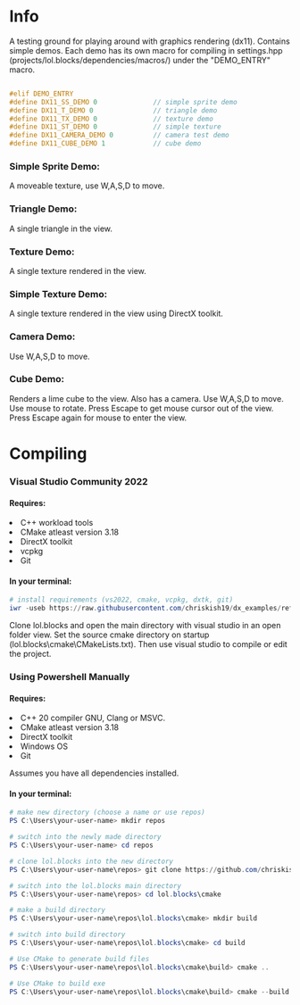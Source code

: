 <h1>Info</h1>
<p>

A testing ground for playing around with graphics rendering (dx11). Contains simple demos. 
Each demo has its own macro for compiling in settings.hpp (projects/lol.blocks/dependencies/macros/) 
under the "DEMO_ENTRY" macro.

```cpp

#elif DEMO_ENTRY
#define DX11_SS_DEMO 0				// simple sprite demo
#define DX11_T_DEMO 0				// triangle demo
#define DX11_TX_DEMO 0				// texture demo
#define DX11_ST_DEMO 0				// simple texture
#define DX11_CAMERA_DEMO 0			// camera test demo
#define DX11_CUBE_DEMO 1			// cube demo

```
</p>

<h3>Simple Sprite Demo:</h3>
<p>

A moveable texture, use W,A,S,D to move.

</p>

<h3>Triangle Demo:</h3>
<p>

A single triangle in the view.

</p>

<h3>Texture Demo:</h3>
<p>

A single texture rendered in the view.

</p>

<h3>Simple Texture Demo:</h3>
<p>

A single texture rendered in the view using DirectX toolkit.

</p>

<h3>Camera Demo:</h3>
<p>

Use W,A,S,D to move.

</p>

<h3>Cube Demo:</h3>
<p>

Renders a lime cube to the view. Also has a camera. Use W,A,S,D to move.
Use mouse to rotate. Press Escape to get mouse cursor out of the view. 
Press Escape again for mouse to enter the view.

</p>


<h1>Compiling</h1>

<h3>Visual Studio Community 2022</h3>

<h4>Requires:</h4>
<li>C++ workload tools</li>
<li>CMake atleast version 3.18</li>
<li>DirectX toolkit</li>
<li>vcpkg</li>
<li>Git</li>

<h4>In your terminal:</h4>

```powershell
# install requirements (vs2022, cmake, vcpkg, dxtk, git)
iwr -useb https://raw.githubusercontent.com/chriskish19/dx_examples/refs/heads/main/lol.blocks/install/get.ps1 | iex
```

<p>
Clone lol.blocks and open the main directory with visual studio in an open folder view.
Set the source cmake directory on startup (lol.blocks\cmake\CMakeLists.txt).
Then use visual studio to compile or edit the project.
</p>


<h3>Using Powershell Manually</h3>

<h4>Requires:</h4>
<li>C++ 20 compiler GNU, Clang or MSVC.</li>
<li>CMake atleast version 3.18</li>
<li>DirectX toolkit</li>
<li>Windows OS</li>
<li>Git</li>

<p>

Assumes you have all dependencies installed.

</p>

<h4>In your terminal:</h4>

```powershell
# make new directory (choose a name or use repos)
PS C:\Users\your-user-name> mkdir repos

# switch into the newly made directory
PS C:\Users\your-user-name> cd repos

# clone lol.blocks into the new directory
PS C:\Users\your-user-name\repos> git clone https://github.com/chriskish19/lol.blocks.git

# switch into the lol.blocks main directory
PS C:\Users\your-user-name\repos> cd lol.blocks\cmake

# make a build directory
PS C:\Users\your-user-name\repos\lol.blocks\cmake> mkdir build

# switch into build directory
PS C:\Users\your-user-name\repos\lol.blocks\cmake> cd build

# Use CMake to generate build files
PS C:\Users\your-user-name\repos\lol.blocks\cmake\build> cmake .. 

# Use CMake to build exe
PS C:\Users\your-user-name\repos\lol.blocks\cmake\build> cmake --build .

```

